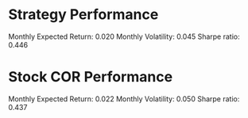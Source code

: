 # Strategy Performance
Monthly Expected Return: 0.020
Monthly Volatility: 0.045
Sharpe ratio: 0.446
# Stock COR Performance
Monthly Expected Return: 0.022
Monthly Volatility: 0.050
Sharpe ratio: 0.437
